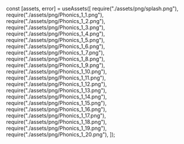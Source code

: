 const [assets, error] = useAssets([
require("./assets/png/splash.png"),
require("./assets/png/Phonics_1_1.png"),
require("./assets/png/Phonics_1_2.png"),
require("./assets/png/Phonics_1_3.png"),
require("./assets/png/Phonics_1_4.png"),
require("./assets/png/Phonics_1_5.png"),
require("./assets/png/Phonics_1_6.png"),
require("./assets/png/Phonics_1_7.png"),
require("./assets/png/Phonics_1_8.png"),
require("./assets/png/Phonics_1_9.png"),
require("./assets/png/Phonics_1_10.png"),
require("./assets/png/Phonics_1_11.png"),
require("./assets/png/Phonics_1_12.png"),
require("./assets/png/Phonics_1_13.png"),
require("./assets/png/Phonics_1_14.png"),
require("./assets/png/Phonics_1_15.png"),
require("./assets/png/Phonics_1_16.png"),
require("./assets/png/Phonics_1_17.png"),
require("./assets/png/Phonics_1_18.png"),
require("./assets/png/Phonics_1_19.png"),
require("./assets/png/Phonics_1_20.png"),
]);
